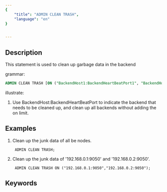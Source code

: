 ```yaml
---
{
    "title": "ADMIN CLEAN TRASH",
    "language": "en"
}


---
```


<!--
Licensed to the Apache Software Foundation (ASF) under one
or more contributor license agreements.  See the NOTICE file
distributed with this work for additional information
regarding copyright ownership.  The ASF licenses this file
to you under the Apache License, Version 2.0 (the
"License"); you may not use this file except in compliance
with the License.  You may obtain a copy of the License at

  http://www.apache.org/licenses/LICENSE-2.0

Unless required by applicable law or agreed to in writing,
software distributed under the License is distributed on an
"AS IS" BASIS, WITHOUT WARRANTIES OR CONDITIONS OF ANY
KIND, either express or implied.  See the License for the
specific language governing permissions and limitations
under the License.
-->

## Description

This statement is used to clean up garbage data in the backend

grammar:

```sql
ADMIN CLEAN TRASH [ON ("BackendHost1:BackendHeartBeatPort1", "BackendHost2:BackendHeartBeatPort2", ...)];
```

illustrate:

1. Use BackendHost:BackendHeartBeatPort to indicate the backend that needs to be cleaned up, and clean up all backends without adding the on limit.

## Examples

1. Clean up the junk data of all be nodes.

        ADMIN CLEAN TRASH;

2. Clean up the junk data of '192.168.0.1:9050' and '192.168.0.2:9050'.

        ADMIN CLEAN TRASH ON ("192.168.0.1:9050","192.168.0.2:9050");

## Keywords